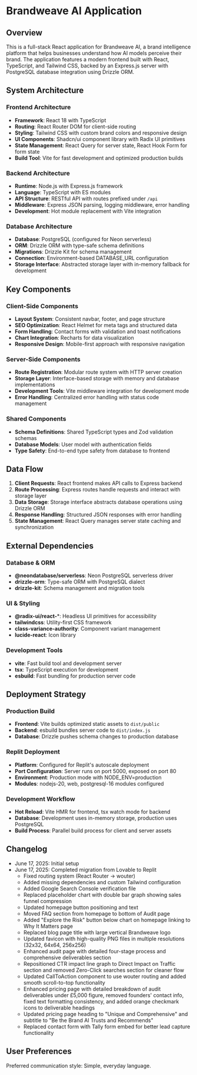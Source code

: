 # Brandweave AI Application

## Overview

This is a full-stack React application for Brandweave AI, a brand intelligence platform that helps businesses understand how AI models perceive their brand. The application features a modern frontend built with React, TypeScript, and Tailwind CSS, backed by an Express.js server with PostgreSQL database integration using Drizzle ORM.

## System Architecture

### Frontend Architecture
- **Framework**: React 18 with TypeScript
- **Routing**: React Router DOM for client-side routing
- **Styling**: Tailwind CSS with custom brand colors and responsive design
- **UI Components**: Shadcn/ui component library with Radix UI primitives
- **State Management**: React Query for server state, React Hook Form for form state
- **Build Tool**: Vite for fast development and optimized production builds

### Backend Architecture
- **Runtime**: Node.js with Express.js framework
- **Language**: TypeScript with ES modules
- **API Structure**: RESTful API with routes prefixed under `/api`
- **Middleware**: Express JSON parsing, logging middleware, error handling
- **Development**: Hot module replacement with Vite integration

### Database Architecture
- **Database**: PostgreSQL (configured for Neon serverless)
- **ORM**: Drizzle ORM with type-safe schema definitions
- **Migrations**: Drizzle Kit for schema management
- **Connection**: Environment-based DATABASE_URL configuration
- **Storage Interface**: Abstracted storage layer with in-memory fallback for development

## Key Components

### Client-Side Components
- **Layout System**: Consistent navbar, footer, and page structure
- **SEO Optimization**: React Helmet for meta tags and structured data
- **Form Handling**: Contact forms with validation and toast notifications
- **Chart Integration**: Recharts for data visualization
- **Responsive Design**: Mobile-first approach with responsive navigation

### Server-Side Components
- **Route Registration**: Modular route system with HTTP server creation
- **Storage Layer**: Interface-based storage with memory and database implementations
- **Development Tools**: Vite middleware integration for development mode
- **Error Handling**: Centralized error handling with status code management

### Shared Components
- **Schema Definitions**: Shared TypeScript types and Zod validation schemas
- **Database Models**: User model with authentication fields
- **Type Safety**: End-to-end type safety from database to frontend

## Data Flow

1. **Client Requests**: React frontend makes API calls to Express backend
2. **Route Processing**: Express routes handle requests and interact with storage layer
3. **Data Storage**: Storage interface abstracts database operations using Drizzle ORM
4. **Response Handling**: Structured JSON responses with error handling
5. **State Management**: React Query manages server state caching and synchronization

## External Dependencies

### Database & ORM
- **@neondatabase/serverless**: Neon PostgreSQL serverless driver
- **drizzle-orm**: Type-safe ORM with PostgreSQL dialect
- **drizzle-kit**: Schema management and migration tools

### UI & Styling
- **@radix-ui/react-***: Headless UI primitives for accessibility
- **tailwindcss**: Utility-first CSS framework
- **class-variance-authority**: Component variant management
- **lucide-react**: Icon library

### Development Tools
- **vite**: Fast build tool and development server
- **tsx**: TypeScript execution for development
- **esbuild**: Fast bundling for production server code

## Deployment Strategy

### Production Build
- **Frontend**: Vite builds optimized static assets to `dist/public`
- **Backend**: esbuild bundles server code to `dist/index.js`
- **Database**: Drizzle pushes schema changes to production database

### Replit Deployment
- **Platform**: Configured for Replit's autoscale deployment
- **Port Configuration**: Server runs on port 5000, exposed on port 80
- **Environment**: Production mode with NODE_ENV=production
- **Modules**: nodejs-20, web, postgresql-16 modules configured

### Development Workflow
- **Hot Reload**: Vite HMR for frontend, tsx watch mode for backend
- **Database**: Development uses in-memory storage, production uses PostgreSQL
- **Build Process**: Parallel build process for client and server assets

## Changelog

- June 17, 2025: Initial setup
- June 17, 2025: Completed migration from Lovable to Replit
  - Fixed routing system (React Router → wouter)
  - Added missing dependencies and custom Tailwind configuration
  - Added Google Search Console verification file
  - Replaced placeholder chart with double bar graph showing sales funnel compression
  - Updated homepage button positioning and text
  - Moved FAQ section from homepage to bottom of Audit page
  - Added "Explore the Risk" button below chart on homepage linking to Why It Matters page
  - Replaced blog page title with large vertical Brandweave logo
  - Updated favicon with high-quality PNG files in multiple resolutions (32x32, 64x64, 256x256)
  - Enhanced audit page with detailed four-stage process and comprehensive deliverables section
  - Repositioned CTR impact line graph to Direct Impact on Traffic section and removed Zero-Click searches section for cleaner flow
  - Updated CallToAction component to use wouter routing and added smooth scroll-to-top functionality
  - Enhanced pricing page with detailed breakdown of audit deliverables under £5,000 figure, removed founders' contact info, fixed text formatting consistency, and added orange checkmark icons to deliverable headings
  - Updated pricing page heading to "Unique and Comprehensive" and subtitle to "Be the Brand AI Trusts and Recommends"
  - Replaced contact form with Tally form embed for better lead capture functionality

## User Preferences

Preferred communication style: Simple, everyday language.
